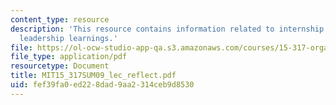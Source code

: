 ```yaml
---
content_type: resource
description: 'This resource contains information related to internship reflection:
  leadership learnings.'
file: https://ol-ocw-studio-app-qa.s3.amazonaws.com/courses/15-317-organizational-leadership-and-change-summer-2009/fef39fa0ed228dad9aa2314ceb9d8530_MIT15_317SUM09_lec_reflect.pdf
file_type: application/pdf
resourcetype: Document
title: MIT15_317SUM09_lec_reflect.pdf
uid: fef39fa0-ed22-8dad-9aa2-314ceb9d8530
---
```

